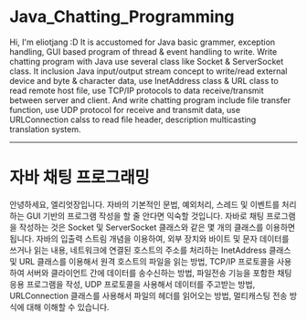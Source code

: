 # Java_Chatting_Programming
Hi, I'm eliotjang :D
It is accustomed  for Java basic grammer, exception handling, GUI based program of thread & event handling to write.
Write chatting program with Java use several class like Socket & ServerSocket class.
It inclusion Java input/output stream concept to write/read external device and byte & character data, use InetAddress class & URL class to read remote host file, use TCP/IP protocols to data receive/transmit between server and client.
And write chatting program include file transfer function, use UDP protocol for receive and transmit data, use URLConnection calss to read file header, description multicasting translation system.

----
# 자바 채팅 프로그래밍
안녕하세요, 엘리엇장입니다.
자바의 기본적인 문법, 예외처리, 스레드 및 이벤트를 처리하는 GUI 기반의 프로그램 작성을 할 줄 안다면 익숙할 것입니다.
자바로 채팅 프로그램을 작성하는 것은 Socket 및 ServerSocket 클래스와 같은 몇 개의 클래스를 이용하면 됩니다.
자바의 입출력 스트림 개념을 이용하여, 외부 장치와 바이트 및 문자 데이터를 쓰거나 읽는 내용, 네트워크에 연결된 호스트의 주소를 처리하는 InetAddress 클래스 및 URL 클래스를 이용해서 원격 호스트의 파일을 읽는 방법, TCP/IP 프로토콜을 사용하여 서버와 클라이언트 간에 데이터를 송수신하는 방법, 파일전송 기능을 포함한 채팅 응용 프로그램을 작성, UDP 프로토콜을 사용해서 데이터를 주고받는 방법, URLConnection 클래스를 사용해서 파일의 헤더를 읽어오는 방법, 멀티캐스팅 전송 방식에 대해 이해할 수 있습니다.
